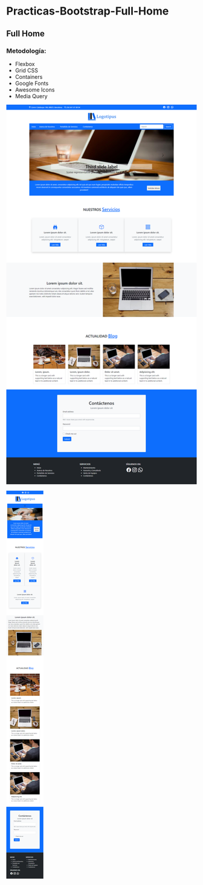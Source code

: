 # Practicas-Bootstrap-Full-Home

## Full Home

### Metodología:

- Flexbox
- Grid CSS
- Containers
- Google Fonts
- Awesome Icons
- Media Query

![Screen Versión Web](https://raw.githubusercontent.com/maomur/Practicas-Bootstrap-Full-Home/main/assets/images/bootstrap-web.png)

![Screen Versión Responsive](https://raw.githubusercontent.com/maomur/Practicas-Bootstrap-Full-Home/main/assets/images/bootstrap-responsive.png)
